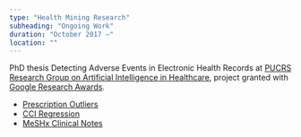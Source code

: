 ```yaml
---
type: "Health Mining Research"
subheading: "Ongoing Work"
duration: "October 2017 –"
location: ""
---
```


PhD thesis Detecting Adverse Events in Electronic Health Records at <a href="http://www.inf.pucrs.br/ia-saude/">PUCRS Research Group on Artificial Intelligence in Healthcare</a>, project granted with <a href="http://www.pucrs.br/technology/computer-science-students-win-google-research-awards/">Google Research Awards</a>.

* <a href="https://github.com/nlp-pucrs/prescription-outliers">Prescription Outliers</a>
* <a href="https://github.com/nlp-pucrs/cci-regression">CCI Regression</a>
* <a href="https://github.com/nlp-pucrs/meshx-notes">MeSHx Clinical Notes</a>
